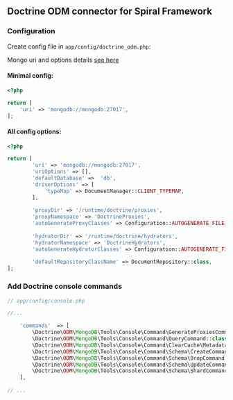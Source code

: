 ## Doctrine ODM connector for Spiral Framework

### Configuration

Create config file in `app/config/doctrine_odm.php`:

Mongo uri and options details [see here](https://www.php.net/manual/en/mongodb-driver-manager.construct.php#refsect1-mongodb-driver-manager.construct-parameters) 

#### Minimal config:
```php
<?php

return [
    'uri' => 'mongodb://mongodb:27017',
];


```


#### All config options:
```php
<?php

return [
        'uri' => 'mongodb://mongodb:27017',
        'uriOptions' => [],
        'defaultDatabase' =>  'db',
        'driverOptions' => [
            'typeMap' => DocumentManager::CLIENT_TYPEMAP,
        ],
        
        'proxyDir' => '/runtime/doctrine/proxies',
        'proxyNamespace' => 'DoctrineProxies',
        'autoGenerateProxyClasses' => Configuration::AUTOGENERATE_FILE_NOT_EXISTS,
        
        'hydratorDir' => '/runtime/doctrine/hydrators',
        'hydratorNamespace' => 'DoctrineHydrators',
        'autoGenerateHydratorClasses' => Configuration::AUTOGENERATE_FILE_NOT_EXISTS,
        
        'defaultRepositoryClassName' => DocumentRepository::class,
];


```

### Add Doctrine console commands

```php
// app/config/console.php

//...

    'commands'  => [
        \Doctrine\ODM\MongoDB\Tools\Console\Command\GenerateProxiesCommand::class,
        \Doctrine\ODM\MongoDB\Tools\Console\Command\QueryCommand::class,
        \Doctrine\ODM\MongoDB\Tools\Console\Command\ClearCache\MetadataCommand::class,
        \Doctrine\ODM\MongoDB\Tools\Console\Command\Schema\CreateCommand::class,
        \Doctrine\ODM\MongoDB\Tools\Console\Command\Schema\DropCommand::class,
        \Doctrine\ODM\MongoDB\Tools\Console\Command\Schema\UpdateCommand::class,
        \Doctrine\ODM\MongoDB\Tools\Console\Command\Schema\ShardCommand::class,
    ],
    
// ...    

```
